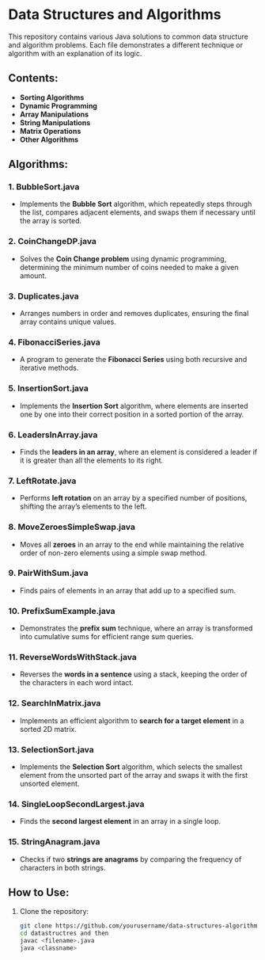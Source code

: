 # Data Structures and Algorithms

This repository contains various Java solutions to common data structure and algorithm problems. Each file demonstrates a different technique or algorithm with an explanation of its logic.

## Contents:

- **Sorting Algorithms**
- **Dynamic Programming**
- **Array Manipulations**
- **String Manipulations**
- **Matrix Operations**
- **Other Algorithms**

## Algorithms:

### 1. **BubbleSort.java**
   - Implements the **Bubble Sort** algorithm, which repeatedly steps through the list, compares adjacent elements, and swaps them if necessary until the array is sorted.

### 2. **CoinChangeDP.java**
   - Solves the **Coin Change problem** using dynamic programming, determining the minimum number of coins needed to make a given amount.

### 3. **Duplicates.java**
   - Arranges numbers in order and removes duplicates, ensuring the final array contains unique values.

### 4. **FibonacciSeries.java**
   - A program to generate the **Fibonacci Series** using both recursive and iterative methods.

### 5. **InsertionSort.java**
   - Implements the **Insertion Sort** algorithm, where elements are inserted one by one into their correct position in a sorted portion of the array.

### 6. **LeadersInArray.java**
   - Finds the **leaders in an array**, where an element is considered a leader if it is greater than all the elements to its right.

### 7. **LeftRotate.java**
   - Performs **left rotation** on an array by a specified number of positions, shifting the array’s elements to the left.

### 8. **MoveZeroesSimpleSwap.java**
   - Moves all **zeroes** in an array to the end while maintaining the relative order of non-zero elements using a simple swap method.

### 9. **PairWithSum.java**
   - Finds pairs of elements in an array that add up to a specified sum.

### 10. **PrefixSumExample.java**
   - Demonstrates the **prefix sum** technique, where an array is transformed into cumulative sums for efficient range sum queries.

### 11. **ReverseWordsWithStack.java**
   - Reverses the **words in a sentence** using a stack, keeping the order of the characters in each word intact.

### 12. **SearchInMatrix.java**
   - Implements an efficient algorithm to **search for a target element** in a sorted 2D matrix.

### 13. **SelectionSort.java**
   - Implements the **Selection Sort** algorithm, which selects the smallest element from the unsorted part of the array and swaps it with the first unsorted element.

### 14. **SingleLoopSecondLargest.java**
   - Finds the **second largest element** in an array in a single loop.

### 15. **StringAnagram.java**
   - Checks if two **strings are anagrams** by comparing the frequency of characters in both strings.

## How to Use:

1. Clone the repository:
   ```bash
   git clone https://github.com/yourusername/data-structures-algorithms.git
   cd datastructres and then
   javac <filename>.java
   java <classname>

  
